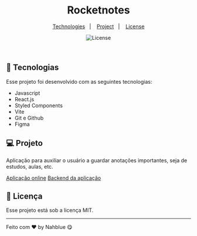 <h1 align="center"> Rocketnotes </h1>

<p align="center">
  <a href="#-technologies">Technologies</a>&nbsp;&nbsp;&nbsp;|&nbsp;&nbsp;&nbsp;
  <a href="#-project">Project</a>&nbsp;&nbsp;&nbsp;|&nbsp;&nbsp;&nbsp;
  <a href="#memo-license">License</a>
</p>

<p align="center">
  <img alt="License" src="https://img.shields.io/static/v1?label=license&message=MIT&color=49AA26&labelColor=000000">
</p>

<br>

<p align="center">

</p>

## 🚀 Tecnologias

Esse projeto foi desenvolvido com as seguintes tecnologias:

- Javascript
- React.js
- Styled Components
- Vite
- Git e Github
- Figma

## 💻 Projeto

Aplicação para auxiliar o usuário a guardar anotações importantes, seja de estudos, aulas, etc. 

[Aplicação online](https://rocketnotes-explorer11.netlify.app/)
[Backend da aplicação](https://github.com/Nahblue/api-rocketnotes)


## :memo: Licença

Esse projeto está sob a licença MIT.

---

Feito com ♥ by Nahblue 😋
